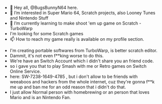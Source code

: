 - 👋 Hey all, @BugsBunnyN64 here.
- 👀 I’m interested in Super Mario 64, Scratch projects, also Looney Tunes and Nintendo Stuff
- 🌱 I’m currently learning to make shoot 'em up game on Scratch - TurboWarp
- I'm looking for some Scratch games
- 📫 How to reach my game
really is available on my profile section.
<!---
BugsBunnyN64/BugsBunnyN64 is a ✨ special ✨ repository because its `README.md` (this file) appears on your GitHub profile.
You can click the Preview link to take a look at your changes.
--->
- I'm creating portable softwares from TurboWarp, is better scratch editor.
- Dammit, it's not even f**king worse to do this.
- We're have an Switch Account which i didn't share you an friend code.
- so i gave you that to play Smash with me or Retro games on Switch Online Service.
- here: SW-7238-1649-4785 , but i don't allow to be friends with weeaboos and hackers from the whole internet, cuz they're gonna f**k
 me up and ban me for an odd reason that i didn't do that.
- I just allow Normal person with homebrewing or an person that loves Mario and is an Nintendo Fan.
